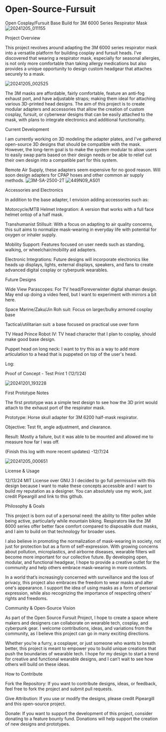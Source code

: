 # Open-Source-Fursuit
Open Cosplay/Fursuit Base Build for 3M 6000 Series Respirator Mask 
![20241205_011155](https://github.com/user-attachments/assets/896af129-97d1-4a42-aae2-ec2b246f2b39)

Project Overview 

This project revolves around adapting the 3M 6000 series respirator mask into a versatile platform for building cosplay and fursuit heads. I’ve discovered that wearing a respirator mask, especially for seasonal allergies, is not only more comfortable than taking allergy medications but also provides a unique opportunity to design custom headgear that attaches securely to a mask. 

![20241205_002525](https://github.com/user-attachments/assets/47b576f2-f4ef-4e54-b902-d0645ce54abf)


The 3M masks are affordable, fairly comfortable, feature an anti-fog exhaust port, and have adjustable straps; making them ideal for attaching various 3D-printed head designs. The aim of this project is to create modular adapters and accessories that allow the creation of custom cosplay, fursuit, or cyberwear designs that can be easily attached to the mask, with plans to integrate electronics and additional functionality. 

Current Development 

I am currently working on 3D modeling the adapter plates, and I've gathered open-source 3D designs that should be compatible with the mask. However, the long-term goal is to make the system modular to allow users to easily swap parts based on their design needs or be able to relief cut their own design into a compatible part for this system.

Remote Air Supply, these adapters seem expensive for no good reason. Will soon design adapters for CPAP hoses and other common air supply methods.
![3M-SA-2500-2T](https://github.com/user-attachments/assets/b87b4359-a478-446e-b752-7f95c2917cf1)
![449N09_AS01](https://github.com/user-attachments/assets/131754bf-49d7-4a22-9b09-74cc93862436)


Accessories and Electronics 

In addition to the base adapter, I envision adding accessories such as: 

Motorcycle/MTB Helmet Integration: A version that works with a full face helmet ontop of a half mask.

Transhumanist Stillsuit: With a focus on adapting to air quality concerns, this suit aims to normalize mask-wearing in everyday life with potential for oxygen or inhaler supply.

Mobility Support: Features focused on user needs such as standing, walking, or wheelchair/mobility aid adapters.

Electronic Integrations: Future designs will incorporate electronics like heads up displays, lights, external displays, speakers, and fans to create advanced digital cosplay or cyberpunk wearables.

Future Designs 

Wide View Parascopes: For TV head/Foreverwinter digital shaman design. May end up doing a video feed, but I want to experiment with mirrors a bit here. 

Space Marine/Zaku/Jin Roh suit: Focus on larger/bulky armored cosplay base

Tactical/utilitarian suit: a base focused on practical use over form

TV Head Prince Robot IV: TV head character that I plan to cosplay, should make good base design.

Puppet head on long neck: I want to try this as a way to add more articulation to a head that is puppeted on top of the user's head.


Log:

Proof of Concept - Test Print 1 (12/1/24) 

![20241201_193228](https://github.com/user-attachments/assets/7fa09887-2368-43ce-a3f5-a60393812566)


First Prototype Notes

The first prototype was a simple test design to see how the 3D print would attach to the exhaust port of the respirator mask. 

Prototype: Horse skull adapter for 3M 6200 half-mask respirator. 

Objective: Test fit, angle adjustment, and clearance.

Result: Mostly a failure, but it was able to be mounted and allowed me to measure how far I was off.

(Finish this log with more recent updates) -12/7/24

![20241205_000651](https://github.com/user-attachments/assets/459c6dd3-2de3-4ef2-a570-5e367fa49309)

License & Usage

12/13/24 MIT License over GNU 3
I decided to go full permissive with this design because I want to make these concepts accessible and I want to build my reputation as a designer. You can absolutely use my work, just credit Pipeargill and link to this github.

Philosophy & Goals

This project is born out of a personal need: the ability to filter pollen while being active, particularly while mountain biking. Respirators like the 3M 6000 series offer better face comfort compared to disposable dust masks, and I aim to build on that technology for broader uses.

I also believe in promoting the normalization of mask-wearing in society, not just for protection but as a form of self-expression. With growing concerns about pollution, microplastics, and airborne diseases, wearable filters will become more important for our collective future. By developing open, modular, and functional headgear, I hope to provide a creative outlet for the community and help others embrace mask-wearing in more contexts.

In a world that’s increasingly concerned with surveillance and the loss of privacy, this project also embraces the freedom to wear masks and alter one's appearance. I support the idea of using masks as a form of personal expression, while also recognizing the importance of respecting others' rights and freedoms.

Community & Open-Source Vision

As part of the Open Source Fursuit Project, I hope to create a space where makers and designers can collaborate on wearable tech, cosplay, and cyberpunk gear. I welcome contributions, ideas, and variations from the community, as I believe this project can go in many exciting directions.

Whether you’re a furry, a cosplayer, or just someone who wants to breath better, this project is meant to empower you to build unique creations that push the boundaries of wearable tech. I hope for my design to start a trend for creative and functional wearable designs, and I can’t wait to see how others will build on these ideas.

How to Contribute

Fork the Repository: If you want to contribute designs, ideas, or feedback, feel free to fork the project and submit pull requests.

Give Attribution: If you use or modify the designs, please credit Pipeargill and this open-source project.

Donate: If you want to support the development of this project, consider donating to a feature bounty fund. Donations will help support the creation of new designs and prototypes.

